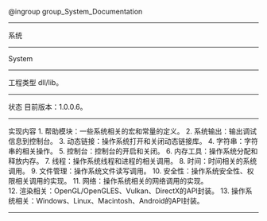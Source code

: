 @ingroup group_System_Documentation

----------------------------
系统

----------------------------
System

----------------------------	
工程类型
	dll/lib。

----------------------------
状态
	目前版本：1.0.0.6。

----------------------------
实现内容
	1.	帮助模块：一些系统相关的宏和常量的定义。 
	2.	系统输出：输出调试信息到控制台。
	3.	动态链接：操作系统打开和关闭动态链接库。
	4.	字符串：字符串的相关操作。
	5.	控制台：控制台的开启和关闭。
	6.	内存工具：操作系统分配和释放内存。
	7.	线程：操作系统线程和进程的相关调用。
	8.	时间：时间相关的系统调用。
	9.	文件管理：操作系统文件读写调用。
	10.	安全性：操作系统安全性、权限相关调用的实现。
	11.	网络：操作系统相关的网络调用的实现。	
	12.	渲染相关：OpenGL/OpenGLES、Vulkan、DirectX的API封装。
	13.	操作系统相关：Windows、Linux、Macintosh、Android的API封装。	 

----------------------------